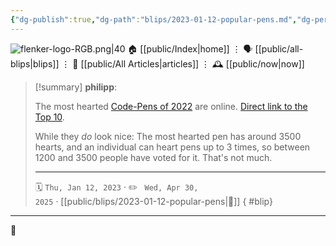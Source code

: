 ```yaml
---
{"dg-publish":true,"dg-path":"blips/2023-01-12-popular-pens.md","dg-permalink":"2023/01/12/popular-pens/","permalink":"/2023/01/12/popular-pens/","title":"philipp @ 2023-01-12"}
---
```



<div class="transclusion internal-embed is-loaded"><div class="markdown-embed">




![flenker-logo-RGB.png|40](/img/user/attachments/flenker-logo-RGB.png)
🏠 [[public/Index\|home]]  ⋮ 🗣️ [[public/all-blips\|blips]] ⋮  📝 [[public/All Articles\|articles]]  ⋮ 🕰️ [[public/now\|now]]


</div></div>


> [!summary] **philipp**:
>
> The most hearted [Code-Pens of 2022](https://codepen.io/2022/popular/pens/) are online. [Direct link to the Top 10](https://codepen.io/2022/popular/pens/10).
>
> While they _do_ look nice: The most hearted pen has around 3500 hearts, and an individual can heart pens up to 3 times, so between 1200 and 3500 people have voted for it. That's not much.
> - - -
>
> 🗓️ <code>Thu, Jan 12, 2023</code>  · ✏️ <code> Wed, Apr 30, 2025</code>  · [[public/blips/2023-01-12-popular-pens\|🔗]]
{ #blip}


- - -

 👾
